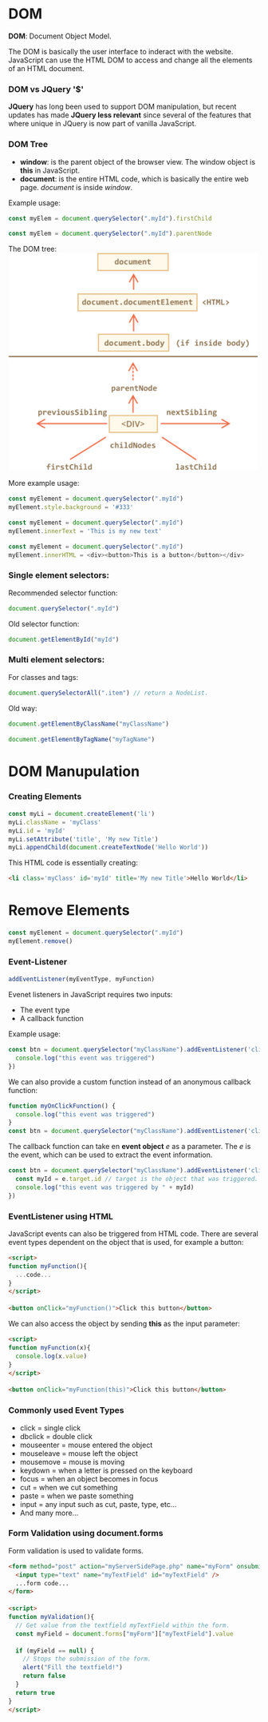 
# DOM
**DOM**: Document Object Model.

The DOM is basically the user interface to inderact with the website. JavaScript can use the HTML DOM to access and change all the elements of an HTML document.


### DOM vs JQuery '$'
**JQuery** has long been used to support DOM manipulation, but recent updates has made **JQuery less relevant** since several of the features that where unique in JQuery is now part of vanilla JavaScript.


### DOM Tree
* **window**: is the parent object of the browser view. The window object is **this** in JavaScript.
* **document**: is the entire HTML code, which is basically the entire web page. *document* is inside *window*.

Example usage:
```javascript
const myElem = document.querySelector(".myId").firstChild
```
```javascript
const myElem = document.querySelector(".myId").parentNode
```

The DOM tree:
<br>
<img src="images/traversing_the_DOM.png" width="500">
<br>

More example usage:
```javascript
const myElement = document.querySelector(".myId")
myElement.style.background = '#333'
```

```javascript
const myElement = document.querySelector(".myId")
myElement.innerText = 'This is my new text'
```

```javascript
const myElement = document.querySelector(".myId")
myElement.innerHTML = <div><button>This is a button</button></div>
```


### Single element selectors:
Recommended selector function:
```javascript
document.querySelector(".myId")
```

Old selector function:
```javascript
document.getElementById("myId")
```


### Multi element selectors:
For classes and tags:
```javascript
document.querySelectorAll(".item") // return a NodeList.
```

Old way:
```javascript
document.getElementByClassName("myClassName")
```
```javascript
document.getElementByTagName("myTagName")
```


# DOM Manupulation

### Creating Elements
```javascript
const myLi = document.createElement('li')
myLi.className = 'myClass'
myLi.id = 'myId'
myLi.setAttribute('title', 'My new Title')
myLi.appendChild(document.createTextNode('Hello World'))
```

This HTML code is essentially creating:
```html
<li class='myClass' id='myId' title='My new Title'>Hello World</li>
```


# Remove Elements
```javascript
const myElement = document.querySelector(".myId")
myElement.remove()
```


### Event-Listener
```javascript
addEventListener(myEventType, myFunction)
```

Evenet listeners in JavaScript requires two inputs:
* The event type
* A callback function

Example usage:
```javascript
const btn = document.querySelector("myClassName").addEventListener('click', function(){
  console.log("this event was triggered")
})
```

We can also provide a custom function instead of an anonymous callback function:
```javascript
function myOnClickFunction() {
  console.log("this event was triggered")
}
const btn = document.querySelector("myClassName").addEventListener('click', myOnClickFunction)
```

The callback function can take en **event object** *e* as a parameter.
The *e* is the event, which can be used to extract the event information.
```javascript
const btn = document.querySelector("myClassName").addEventListener('click', function(e){
  const myId = e.target.id // target is the object that was triggered.
  console.log("this event was triggered by " + myId)
})
```


### EventListener using HTML
JavaScript events can also be triggered from HTML code. There are several event types dependent on the object that is used, for example a button:
```html
<script>
function myFunction(){
  ...code...
}
</script>

<button onClick="myFunction()">Click this button</button>
```

We can also access the object by sending **this** as the input parameter:
```html
<script>
function myFunction(x){
  console.log(x.value)
}
</script>

<button onClick="myFunction(this)">Click this button</button>
```


### Commonly used Event Types
* click = single click
* dbclick = double click
* mouseenter = mouse entered the object
* mouseleave = mouse left the object
* mousemove = mouse is moving
* keydown = when a letter is pressed on the keyboard
* focus = when an object becomes in focus
* cut = when we cut something
* paste = when we paste something
* input = any input such as cut, paste, type, etc...
* And many more...


### Form Validation using document.forms
Form validation is used to validate forms.

```html
<form method="post" action="myServerSidePage.php" name="myForm" onsubmit="return myValidation()">
  <input type="text" name="myTextField" id="myTextField" />
  ...form code...
</form>

<script>
function myValidation(){
  // Get value from the textfield myTextField within the form.
  const myField = document.forms["myForm"]["myTextField"].value

  if (myField == null) {
    // Stops the submission of the form.
    alert("Fill the textfield!")
    return false
  }
  return true
}
</script>
```
